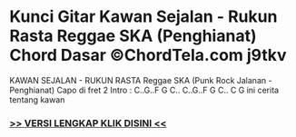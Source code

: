 
 # Kunci Gitar Kawan Sejalan - Rukun Rasta Reggae SKA (Penghianat) Chord Dasar ©ChordTela.com j9tkv


KAWAN SEJALAN - RUKUN RASTA Reggae SKA (Punk Rock Jalanan - Penghianat) Capo di fret 2 Intro : C..G..F G C.. C..G..F G C.. C G ini cerita tentang kawan

###  <a href="https://shortlighzx.web.app?sq=Kunci Gitar Kawan Sejalan - Rukun Rasta Reggae SKA (Penghianat) Chord Dasar ©ChordTela.com"> >> VERSI LENGKAP KLIK DISINI << </a>
